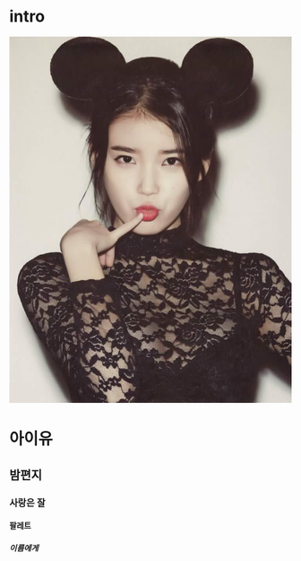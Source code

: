# intro
[![아이유](https://github.com/IUlovely/intro/blob/master/FB_IMG_1443439791271.jpg)](https://www.youtube.com/watch?v=BzYnNdJhZQw)
# 아이유
## 밤편지
### 사랑은 잘
#### 팔레트
##### 이름에게

